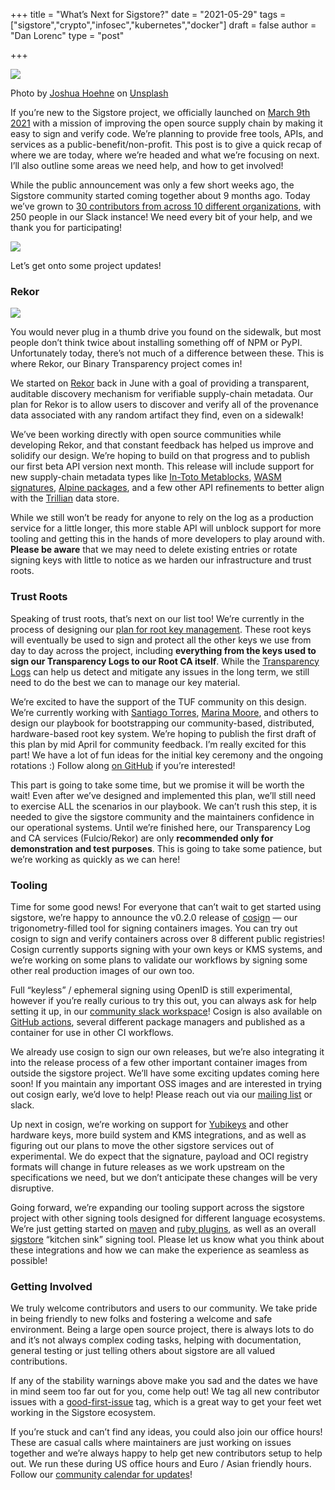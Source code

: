 +++
title = "What’s Next for Sigstore?"
date = "2021-05-29"
tags = ["sigstore","crypto","infosec","kubernetes","docker"]
draft = false
author = "Dan Lorenc"
type = "post"

+++

![](/images/next1.jpg)

Photo by [Joshua Hoehne](https://unsplash.com/@mrthetrain?utm_source=medium&utm_medium=referral) on [Unsplash](https://unsplash.com/?utm_source=medium&utm_medium=referral)

If you’re new to the Sigstore project, we officially launched on [March 9th 2021](https://www.linuxfoundation.org/en/press-release/linux-foundation-announces-free-sigstore-signing-service-to-confirm-origin-and-authenticity-of-software/) with a mission of improving the open source supply chain by making it easy to sign and verify code. We’re planning to provide free tools, APIs, and services as a public-benefit/non-profit. This post is to give a quick recap of where we are today, where we’re headed and what we’re focusing on next. I’ll also outline some areas we need help, and how to get involved!

While the public announcement was only a few short weeks ago, the Sigstore community started coming together about 9 months ago. Today we’ve grown to [30 contributors from across 10 different organizations](https://insights.lfx.linuxfoundation.org/projects/sigstore/dashboard), with 250 people in our Slack instance! We need every bit of your help, and we thank you for participating!

![](/images/next2.jpg)

Let’s get onto some project updates!

### Rekor

![](/images/next3.jpg)

You would never plug in a thumb drive you found on the sidewalk, but most people don’t think twice about installing something off of NPM or PyPI. Unfortunately today, there’s not much of a difference between these. This is where Rekor, our Binary Transparency project comes in!

We started on [Rekor](http://github.com/sigstore/rekor) back in June with a goal of providing a transparent, auditable discovery mechanism for verifiable supply-chain metadata. Our plan for Rekor is to allow users to discover and verify all of the provenance data associated with any random artifact they find, even on a sidewalk!

We’ve been working directly with open source communities while developing Rekor, and that constant feedback has helped us improve and solidify our design. We’re hoping to build on that progress and to publish our first beta API version next month. This release will include support for new supply-chain metadata types like [In-Toto Metablocks](https://in-toto.readthedocs.io/en/latest/model.html), [WASM signatures](https://github.com/sigstore/rekor/issues/239), [Alpine packages](https://github.com/sigstore/rekor/issues/240), and a few other API refinements to better align with the [Trillian](http://github.com/google/trillian) data store.

While we still won’t be ready for anyone to rely on the log as a production service for a little longer, this more stable API will unblock support for more tooling and getting this in the hands of more developers to play around with. **Please be aware** that we may need to delete existing entries or rotate signing keys with little to notice as we harden our infrastructure and trust roots.

### Trust Roots

Speaking of trust roots, that’s next on our list too! We’re currently in the process of designing our [plan for root key management](https://github.com/sigstore/fulcio/issues/12). These root keys will eventually be used to sign and protect all the other keys we use from day to day across the project, including **everything from the keys used to sign our Transparency Logs to our Root CA itself**. While the [Transparency Logs](http://transparency.dev/) can help us detect and mitigate any issues in the long term, we still need to do the best we can to manage our key material.

We’re excited to have the support of the TUF community on this design. We’re currently working with [Santiago Torres](http://twitter.com/torresariass), [Marina Moore](https://github.com/mnm678), and others to design our playbook for bootstrapping our community-based, distributed, hardware-based root key system. We’re hoping to publish the first draft of this plan by mid April for community feedback. I’m really excited for this part! We have a lot of fun ideas for the initial key ceremony and the ongoing rotations :) Follow along [on GitHub](https://github.com/sigstore/fulcio/issues/12) if you’re interested!

This part is going to take some time, but we promise it will be worth the wait! Even after we’ve designed and implemented this plan, we’ll still need to exercise ALL the scenarios in our playbook. We can’t rush this step, it is needed to give the sigstore community and the maintainers confidence in our operational systems. Until we’re finished here, our Transparency Log and CA services (Fulcio/Rekor) are only **recommended only for demonstration and test purposes**. This is going to take some patience, but we’re working as quickly as we can here!

### Tooling

Time for some good news! For everyone that can’t wait to get started using sigstore, we’re happy to announce the v0.2.0 release of [cosign](http://github.com/sigstore/cosign) — our trigonometry-filled tool for signing containers images. You can try out cosign to sign and verify containers across over 8 different public registries! Cosign currently supports signing with your own keys or KMS systems, and we’re working on some plans to validate our workflows by signing some other real production images of our own too.

Full “keyless” / ephemeral signing using OpenID is still experimental, however if you’re really curious to try this out, you can always ask for help setting it up, in our [community slack workspace](https://github.com/sigstore/community)! Cosign is also available on [GitHub actions](https://github.com/sigstore/cosign-installer), several different package managers and published as a container for use in other CI workflows.

We already use cosign to sign our own releases, but we’re also integrating it into the release process of a few other important container images from outside the sigstore project. We’ll have some exciting updates coming here soon! If you maintain any important OSS images and are interested in trying out cosign early, we’d love to help! Please reach out via our [mailing list](https://groups.google.com/g/sigstore-dev) or slack.

Up next in cosign, we’re working on support for [Yubikeys](https://github.com/sigstore/cosign/issues/108) and other hardware keys, more build system and KMS integrations, and as well as figuring out our plans to move the other sigstore services out of experimental. We do expect that the signature, payload and OCI registry formats will change in future releases as we work upstream on the specifications we need, but we don’t anticipate these changes will be very disruptive.

Going forward, we’re expanding our tooling support across the sigstore project with other signing tools designed for different language ecosystems. We’re just getting started on [maven](https://github.com/sigstore/sigstore-maven-plugin) and [ruby plugins](https://github.com/sigstore/), as well as an overall [sigstore](http://github.com/sigstore/sigstore) “kitchen sink” signing tool. Please let us know what you think about these integrations and how we can make the experience as seamless as possible!

### Getting Involved

We truly welcome contributors and users to our community. We take pride in being friendly to new folks and fostering a welcome and safe environment. Being a large open source project, there is always lots to do and it’s not always complex coding tasks, helping with documentation, general testing or just telling others about sigstore are all valued contributions.

If any of the stability warnings above make you sad and the dates we have in mind seem too far out for you, come help out! We tag all new contributor issues with a [good-first-issue](https://github.com/sigstore/rekor/issues?q=is%3Aissue+is%3Aopen+label%3A"good+first+issue") tag, which is a great way to get your feet wet working in the Sigstore ecosystem.

If you’re stuck and can’t find any ideas, you could also join our office hours! These are casual calls where maintainers are just working on issues together and we’re always happy to help get new contributors setup to help out. We run these during US office hours and Euro / Asian friendly hours. Follow our [community calendar for updates](https://github.com/sigstore/community)!